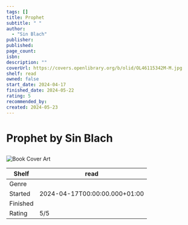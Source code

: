 ```yaml
---
tags: []
title: Prophet
subtitle: " "
author:
  - "Sin Blach"
publisher: 
published: 
page_count: 
isbn: 
description: ""
coverUrl: https://covers.openlibrary.org/b/olid/OL46115342M-M.jpg
shelf: read
owned: false
start_date: 2024-04-17
finished_date: 2024-05-22
rating: 5
recommended_by: 
created: 2024-05-23
---
```


# Prophet by Sin Blach

![Book Cover Art](https://covers.openlibrary.org/b/olid/OL46115342M-M.jpg)

| Shelf | read |
| --- | --- |
| Genre |  |
| Started | 2024-04-17T00:00:00.000+01:00 |
| Finished |  |
| Rating | 5/5 |

